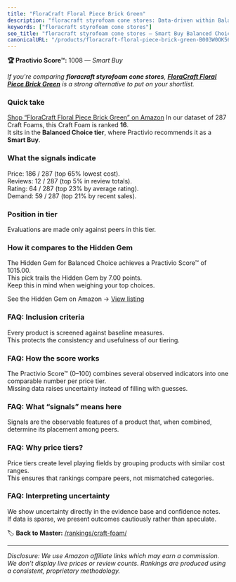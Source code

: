 ```yaml
---
title: "FloraCraft Floral Piece Brick Green"
description: "floracraft styrofoam cone stores: Data-driven within Balanced Choice ranking using the Practivio Score™. Positioned by quality, value, demand, findability, mom…"
keywords: ["floracraft styrofoam cone stores"]
seo_title: "floracraft styrofoam cone stores — Smart Buy Balanced Choice (2025)"
canonicalURL: "/products/floracraft-floral-piece-brick-green-B003W0OK56/"
---
```


**🏆 Practivio Score™:** 1008 — _Smart Buy_


*If you're comparing **floracraft styrofoam cone stores**, **[FloraCraft Floral Piece Brick Green](https://www.amazon.com/dp/B003W0OK56?tag=practivio-20)** is a strong alternative to put on your shortlist.*
### Quick take
[Shop “FloraCraft Floral Piece Brick Green” on Amazon](https://www.amazon.com/dp/B003W0OK56?tag=practivio-20)
In our dataset of 287 Craft Foams, this Craft Foam is ranked **16**.  
It sits in the **Balanced Choice tier**, where Practivio recommends it as a **Smart Buy**.

### What the signals indicate
Price: 186 / 287 (top 65% lowest cost).  
Reviews: 12 / 287 (top 5% in review totals).  
Rating: 64 / 287 (top 23% by average rating).  
Demand: 59 / 287 (top 21% by recent sales).

### Position in tier
Evaluations are made only against peers in this tier.

### How it compares to the Hidden Gem
The Hidden Gem for Balanced Choice achieves a Practivio Score™ of 1015.00.  
This pick trails the Hidden Gem by 7.00 points.  
Keep this in mind when weighing your top choices.  

See the Hidden Gem on Amazon → [View listing](https://www.amazon.com/dp/B0927HTJ6B?tag=practivio-20)

### FAQ: Inclusion criteria
Every product is screened against baseline measures.  
This protects the consistency and usefulness of our tiering.

### FAQ: How the score works
The Practivio Score™ (0–100) combines several observed indicators into one comparable number per price tier.  
Missing data raises uncertainty instead of filling with guesses.

### FAQ: What “signals” means here
Signals are the observable features of a product that, when combined, determine its placement among peers.

### FAQ: Why price tiers?
Price tiers create level playing fields by grouping products with similar cost ranges.  
This ensures that rankings compare peers, not mismatched categories.

### FAQ: Interpreting uncertainty
We show uncertainty directly in the evidence base and confidence notes.  
If data is sparse, we present outcomes cautiously rather than speculate.


🏷️ **Back to Master:** [/rankings/craft-foam/](/rankings/craft-foam/)

---
_Disclosure: We use Amazon affiliate links which may earn a commission. We don’t display live prices or review counts. Rankings are produced using a consistent, proprietary methodology._
